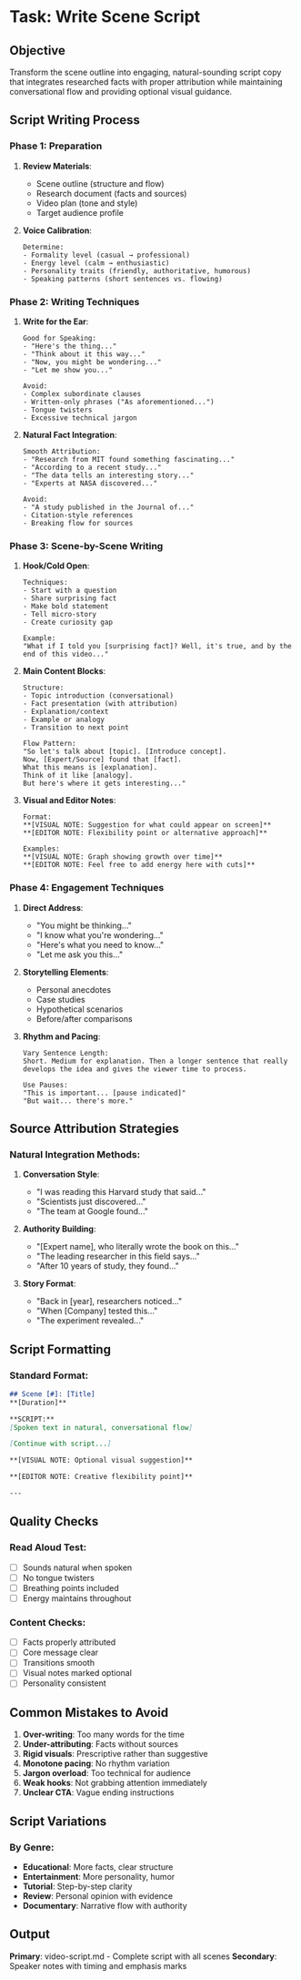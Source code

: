 # Task: Write Scene Script

## Objective
Transform the scene outline into engaging, natural-sounding script copy that integrates researched facts with proper attribution while maintaining conversational flow and providing optional visual guidance.

## Script Writing Process

### Phase 1: Preparation

1. **Review Materials**:
   - Scene outline (structure and flow)
   - Research document (facts and sources)
   - Video plan (tone and style)
   - Target audience profile

2. **Voice Calibration**:
   ```
   Determine:
   - Formality level (casual → professional)
   - Energy level (calm → enthusiastic)
   - Personality traits (friendly, authoritative, humorous)
   - Speaking patterns (short sentences vs. flowing)
   ```

### Phase 2: Writing Techniques

1. **Write for the Ear**:
   ```
   Good for Speaking:
   - "Here's the thing..."
   - "Think about it this way..."
   - "Now, you might be wondering..."
   - "Let me show you..."

   Avoid:
   - Complex subordinate clauses
   - Written-only phrases ("As aforementioned...")
   - Tongue twisters
   - Excessive technical jargon
   ```

2. **Natural Fact Integration**:
   ```
   Smooth Attribution:
   - "Research from MIT found something fascinating..."
   - "According to a recent study..."
   - "The data tells an interesting story..."
   - "Experts at NASA discovered..."

   Avoid:
   - "A study published in the Journal of..."
   - Citation-style references
   - Breaking flow for sources
   ```

### Phase 3: Scene-by-Scene Writing

1. **Hook/Cold Open**:
   ```
   Techniques:
   - Start with a question
   - Share surprising fact
   - Make bold statement
   - Tell micro-story
   - Create curiosity gap

   Example:
   "What if I told you [surprising fact]? Well, it's true, and by the end of this video..."
   ```

2. **Main Content Blocks**:
   ```
   Structure:
   - Topic introduction (conversational)
   - Fact presentation (with attribution)
   - Explanation/context
   - Example or analogy
   - Transition to next point

   Flow Pattern:
   "So let's talk about [topic]. [Introduce concept].
   Now, [Expert/Source] found that [fact].
   What this means is [explanation].
   Think of it like [analogy].
   But here's where it gets interesting..."
   ```

3. **Visual and Editor Notes**:
   ```
   Format:
   **[VISUAL NOTE: Suggestion for what could appear on screen]**
   **[EDITOR NOTE: Flexibility point or alternative approach]**

   Examples:
   **[VISUAL NOTE: Graph showing growth over time]**
   **[EDITOR NOTE: Feel free to add energy here with cuts]**
   ```

### Phase 4: Engagement Techniques

1. **Direct Address**:
   - "You might be thinking..."
   - "I know what you're wondering..."
   - "Here's what you need to know..."
   - "Let me ask you this..."

2. **Storytelling Elements**:
   - Personal anecdotes
   - Case studies
   - Hypothetical scenarios
   - Before/after comparisons

3. **Rhythm and Pacing**:
   ```
   Vary Sentence Length:
   Short. Medium for explanation. Then a longer sentence that really develops the idea and gives the viewer time to process.

   Use Pauses:
   "This is important... [pause indicated]"
   "But wait... there's more."
   ```

## Source Attribution Strategies

### Natural Integration Methods:

1. **Conversation Style**:
   - "I was reading this Harvard study that said..."
   - "Scientists just discovered..."
   - "The team at Google found..."

2. **Authority Building**:
   - "[Expert name], who literally wrote the book on this..."
   - "The leading researcher in this field says..."
   - "After 10 years of study, they found..."

3. **Story Format**:
   - "Back in [year], researchers noticed..."
   - "When [Company] tested this..."
   - "The experiment revealed..."

## Script Formatting

### Standard Format:
```markdown
## Scene [#]: [Title]
**[Duration]**

**SCRIPT:**
[Spoken text in natural, conversational flow]

[Continue with script...]

**[VISUAL NOTE: Optional visual suggestion]**

**[EDITOR NOTE: Creative flexibility point]**

---
```

## Quality Checks

### Read Aloud Test:
- [ ] Sounds natural when spoken
- [ ] No tongue twisters
- [ ] Breathing points included
- [ ] Energy maintains throughout

### Content Checks:
- [ ] Facts properly attributed
- [ ] Core message clear
- [ ] Transitions smooth
- [ ] Visual notes marked optional
- [ ] Personality consistent

## Common Mistakes to Avoid

1. **Over-writing**: Too many words for the time
2. **Under-attributing**: Facts without sources
3. **Rigid visuals**: Prescriptive rather than suggestive
4. **Monotone pacing**: No rhythm variation
5. **Jargon overload**: Too technical for audience
6. **Weak hooks**: Not grabbing attention immediately
7. **Unclear CTA**: Vague ending instructions

## Script Variations

### By Genre:
- **Educational**: More facts, clear structure
- **Entertainment**: More personality, humor
- **Tutorial**: Step-by-step clarity
- **Review**: Personal opinion with evidence
- **Documentary**: Narrative flow with authority

## Output

**Primary**: video-script.md - Complete script with all scenes
**Secondary**: Speaker notes with timing and emphasis marks